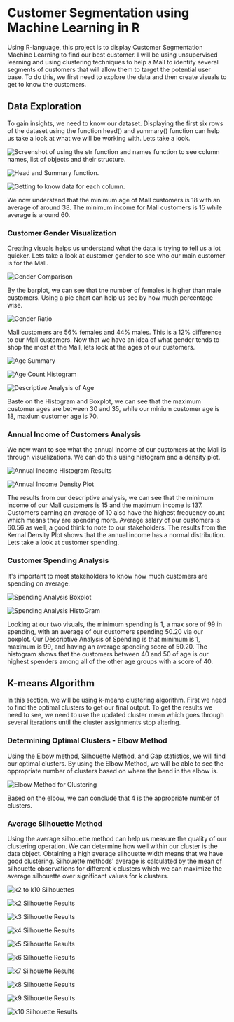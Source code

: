 # Customer Segmentation using Machine Learning in R
Using R-language, this project is to display Customer Segmentation Machine Learning to find our best customer. I will be using unsupervised learning and using clustering techniques to help a Mall to identify several segments of customers that will allow them to target the potential user base. To do this, we first need to explore the data and then create visuals to get to know the customers.

## Data Exploration
To gain insights, we need to know our dataset.  Displaying the first six rows of the dataset using the function head() and summary() function can help us take a look at what we will be working with. Lets take a look.

![Screenshot of using the str function and names function to see column names, list of objects and their structure.](https://github.com/CrawleyM29/CustoSeg-ML/blob/data-engineering/Customer%20Segmentation/Visuals/DataExploration1.JPG)

![Head and Summary function.](https://github.com/CrawleyM29/CustoSeg-ML/blob/data-engineering/Customer%20Segmentation/Visuals/DataExploration2.JPG)

![Getting to know data for each column.](https://github.com/CrawleyM29/CustoSeg-ML/blob/data-engineering/Customer%20Segmentation/Visuals/DataExploration3.JPG)

We now understand that the minimum age of Mall customers is 18 with an average of around 38. The minimum income for Mall customers is 15 while average is around 60.

### Customer Gender Visualization

Creating visuals helps us understand what the data is trying to tell us a lot quicker.  Lets take a look at customer gender to see who our main customer is for the Mall.

![Gender Comparison](https://github.com/CrawleyM29/CustoSeg-ML/blob/data-engineering/Customer%20Segmentation/Visuals/Gender%20Comparison%20BarPlot.JPG)

By the barplot, we can see that tne number of females is higher than male customers.  Using a pie chart can help us see by how much percentage wise.

![Gender Ratio](https://github.com/CrawleyM29/CustoSeg-ML/blob/data-engineering/Customer%20Segmentation/Visuals/Male_Female%20Ratio%20Pie%20Chart.JPG)

Mall customers are 56% females and 44% males.  This is a 12% difference to our Mall customers. Now that we have an idea of what gender tends to shop the most at the Mall, lets look at the ages of our customers.

![Age Summary](https://github.com/CrawleyM29/CustoSeg-ML/blob/data-engineering/Customer%20Segmentation/Visuals/AgeSummary.JPG)

![Age Count Histogram](https://github.com/CrawleyM29/CustoSeg-ML/blob/data-engineering/Customer%20Segmentation/Visuals/Age%20Count%20Histogram.JPG)

![Descriptive Analysis of Age](https://github.com/CrawleyM29/CustoSeg-ML/blob/data-engineering/Customer%20Segmentation/Visuals/Age%20DescriptiveAnalysis%20Boxplot.JPG)

Baste on the Histogram and Boxplot, we can see that the maximum customer ages are between 30 and 35, while our minium customer age is 18, maxium customer age is 70.

### Annual Income of Customers Analysis

We now want to see what the annual income of our customers at the Mall is through visualizations.  We can do this using histogram and a density plot.

![Annual Income Histogram Results](https://github.com/CrawleyM29/CustoSeg-ML/blob/data-engineering/Customer%20Segmentation/Visuals/AnnualIncome%20Histogram.JPG)

![Annual Income Density Plot](https://github.com/CrawleyM29/CustoSeg-ML/blob/data-engineering/Customer%20Segmentation/Visuals/Annual%20Income%20Density%20Plot.JPG)

The results from our descriptive analysis, we can see that the minimum income of our Mall customers is 15 and the maximum income is 137. Customers earning  an average of 10 also have the highest frequency count which means they are spending more.  Average salary of our customers is 60.56 as well, a good think to note to our stakeholders. The results from the Kernal Density Plot  shows that the annual income has a normal distribution.  Lets take a look at customer spending.

### Customer Spending Analysis

It's important to most stakeholders to know how much customers are spending on average.

![Spending Analysis Boxplot](https://github.com/CrawleyM29/CustoSeg-ML/blob/data-engineering/Customer%20Segmentation/Visuals/SpendingScore%20Boxplot.JPG)

![Spending Analysis HistoGram](https://github.com/CrawleyM29/CustoSeg-ML/blob/data-engineering/Customer%20Segmentation/Visuals/SpendingScore%20HistoGram.JPG)

Looking at our two visuals, the minimum spending is 1, a max sore of 99 in spending, with an average of our customers spending 50.20 via our boxplot. Our Descriptive Analysis of Spending is that minimum is 1, maximum is 99, and having an average spending score of 50.20.  The histogram shows that the customers between 40 and 50 of age is our highest spenders among all of the other age groups with a score of 40.

## K-means Algorithm

In this section, we will be using k-means clustering algorithm.  First we need to find the optimal clusters to get our final output. To get the results we need to see, we need to use the updated cluster mean which goes through several iterations until the cluster assignments stop altering. 

### Determining Optimal Clusters - Elbow Method

Using the Elbow method, Silhouette Method, and Gap statistics, we will find our optimal clusters. By using the Elbow Method, we will be able to see the oppropriate number of clusters based on where the bend in the elbow is.

![Elbow Method for Clustering](https://github.com/CrawleyM29/CustoSeg-ML/blob/data-engineering/Customer%20Segmentation/Visuals/Number%20of%20clusters%20K.JPG)

Based on the elbow, we can conclude that 4 is the appropriate number of clusters.

### Average Silhouette Method

Using the average silhouette method can help us measure the quality of our clustering operation.  We can determine how well within our cluster is the data object.  Obtaining a high average silhouette width means that we have good clustering.  Silhouette methods' average is calculated by the mean of silhouette observations for different k clusters which we can maximize the average silhouette over significant values for k clusters.

![k2 to k10 Silhouettes](https://github.com/CrawleyM29/CustoSeg-ML/blob/data-engineering/Customer%20Segmentation/Visuals/k%20means%20codes.JPG)

![k2 Silhouette Results](https://github.com/CrawleyM29/CustoSeg-ML/blob/data-engineering/Customer%20Segmentation/Visuals/AverageSilhouette%20k2%200.29.JPG)

![k3 Silhouette Results](https://github.com/CrawleyM29/CustoSeg-ML/blob/data-engineering/Customer%20Segmentation/Visuals/AverageSilhouette%20k3%200.38.JPG)

![k4 Silhouette Results](https://github.com/CrawleyM29/CustoSeg-ML/blob/data-engineering/Customer%20Segmentation/Visuals/AverageSilhouette%20k4%200.41.JPG)

![k5 Silhouette Results](https://github.com/CrawleyM29/CustoSeg-ML/blob/data-engineering/Customer%20Segmentation/Visuals/AverageSilhouette%20k5%200.44.JPG)

![k6 Silhouette Results](https://github.com/CrawleyM29/CustoSeg-ML/blob/data-engineering/Customer%20Segmentation/Visuals/AverageSilhouette%20k6%200.45.JPG)

![k7 Silhouette Results](https://github.com/CrawleyM29/CustoSeg-ML/blob/data-engineering/Customer%20Segmentation/Visuals/AverageSilhouette%20k7%200.44.JPG)

![k8 Silhouette Results](https://github.com/CrawleyM29/CustoSeg-ML/blob/data-engineering/Customer%20Segmentation/Visuals/AverageSilhouette%20k8%200.43.JPG)

![k9 Silhouette Results](https://github.com/CrawleyM29/CustoSeg-ML/blob/data-engineering/Customer%20Segmentation/Visuals/AverageSilhouette%20k9%200.41.JPG)

![k10 Silhouette Results](https://github.com/CrawleyM29/CustoSeg-ML/blob/data-engineering/Customer%20Segmentation/Visuals/AverageSilhouette%20k10%200.38.JPG)

